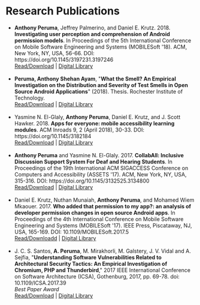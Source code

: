 # Research Publications

<ul>
<li>
<b>Anthony Peruma</b>, Jeffrey Palmerino, and Daniel E. Krutz. 2018. <b>Investigating user perception and comprehension of Android permission models</b>. In Proceedings of the 5th International Conference on Mobile Software Engineering and Systems (MOBILESoft '18). ACM, New York, NY, USA, 56-66. DOI: https://doi.org/10.1145/3197231.3197246
<br><a href="publications/2018_MobileSoft_InvestigatingUser" target="_blank">Read/Download</a> | <a href="https://dl.acm.org/citation.cfm?id=3197246" target="_blank">Digital Library</a>
</li>
<br>
<li>
<b>Peruma, Anthony Shehan Ayam</b>, "<b>What the Smell? An Empirical Investigation on the Distribution and Severity of Test Smells in Open Source Android Applications</b>" (2018). Thesis. Rochester Institute of Technology.
<br><a href="publications/2018_RIT_Thesis_What the Smell.pdf" target="_blank">Read/Download</a> | <a href="http://scholarworks.rit.edu/theses/9774/" target="_blank">Digital Library</a>
</li>
<br>
<li>
Yasmine N. El-Glaly, <b>Anthony Peruma</b>, Daniel E. Krutz, and J. Scott Hawker. 2018. <b>Apps for everyone: mobile accessibility learning modules</b>. ACM Inroads 9, 2 (April 2018), 30-33. DOI: https://doi.org/10.1145/3182184
<br><a href="publications/2018_InRoads_AppsForEveryone.pdf" target="_blank">Read/Download</a> | <a href="https://dl.acm.org/citation.cfm?doid=3211407.3182184" target="_blank">Digital Library</a>
</li>
<br>
<li>
<b>Anthony Peruma</b> and Yasmine N. El-Glaly. 2017. <b>CollabAll: Inclusive Discussion Support System For Deaf and Hearing Students</b>. In Proceedings of the 19th International ACM SIGACCESS Conference on Computers and Accessibility (ASSETS '17). ACM, New York, NY, USA, 315-316. DOI: https://doi.org/10.1145/3132525.3134800
<br><a href="publications/2017_ASSETS_CollabAllPoster.pdf" target="_blank">Read/Download</a> | <a href="https://dl.acm.org/citation.cfm?doid=3132525.3134800" target="_blank">Digital Library</a>
</li>
<br>
<li>
Daniel E. Krutz, Nuthan Munaiah, <b>Anthony Peruma</b>, and Mohamed Wiem Mkaouer. 2017. <b>Who added that permission to my app?: an analysis of developer permission changes in open source Android apps</b>. In Proceedings of the 4th International Conference on Mobile Software Engineering and Systems (MOBILESoft '17). IEEE Press, Piscataway, NJ, USA, 165-169. DOI: 10.1109/MOBILESoft.2017.5
<br><a href="publications/2017_MobileSoft_WhoAddedThatPermission.pdf" target="_blank">Read/Downloadd</a> | <a href="https://ieeexplore.ieee.org/document/7930201/" target="_blank">Digital Library</a>
</li>
<br>
<li>
J. C. S. Santos, <b>A. Peruma</b>, M. Mirakhorli, M. Galstery, J. V. Vidal and A. Sejfia, "<b>Understanding Software Vulnerabilities Related to Architectural Security Tactics: An Empirical Investigation of Chromium, PHP and Thunderbird</b>," 2017 IEEE International Conference on Software Architecture (ICSA), Gothenburg, 2017, pp. 69-78. doi: 10.1109/ICSA.2017.39
<br><em><i>Best Paper Award</i></em>
<br><a href="publications/2017_ICSA_UnderstandingSoftwareVulnerabilities.pdf" target="_blank">Read/Download</a> | <a href="https://dl.acm.org/citation.cfm?id=3104086.3104111" target="_blank">Digital Library</a>
</li>
</ul>


